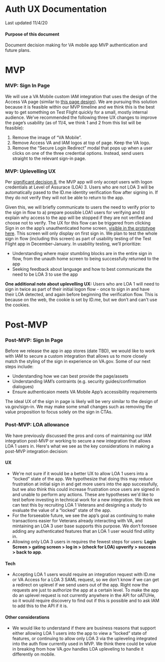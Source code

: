 # Auth UX Documentation 

Last updated 11/4/20

#### Purpose of this document
Document decision making for VA mobile app MVP authentication and future plans.

# MVP

### MVP: Sign In Page
We will use a VA Mobile custom IAM integration that uses the design of the Access VA page (similar to [this page design](https://eauth.va.gov/accessva/?cspSelectFor=mhv)). We are pursuing this solution because it is feasible within our MVP timeline and we think this is the best way to get something on Test Flight quickly for a small, mostly internal audience. We’ve recommended the following three UX changes to improve the page’s usability (as of 11/4, we think 1 and 2 from this list will be feasible):
1. Remove the image of “VA Mobile”.
2. Remove Access VA and IAM logos at top of page. Keep the VA logo. 
3. Remove the “Secure Login Redirect” modal that pops up when a user clicks on one of the three credential options. Instead, send users straight to the relevant sign-in page.

 
### MVP: Uplevelling UX
Per [significant decision 8](https://github.com/department-of-veterans-affairs/va.gov-team/blob/master/products/va-mobile-app/product/significant%20decisions.md#decision-8-only-users-with-logon-credentials-at-level-of-assurace-loa-3-will-be-allowed-to-use-the-app), the MVP app will only accept users with logon credentials at Level of Assurace (LOA) 3. Users who are not LOA 3 will be automatically pased to the ID.me identity verification flow after signing in. If they do not verify they will not be able to return to the app.

Given this, we will briefly communicate to users the need to verify prior to the sign in flow to a) prepare possible LOA1 users for verifying and b) explain why access to the app will be stopped if they are not verified and choose not to verify. The UX for this flow can be triggered from clicking Sign in on the app’s unauthenticated home screen, [visible in the prototype here](https://adhoc.invisionapp.com/share/GTZ1ESFF6BN#/screens/433563910). This screen will only display on first sign in. We plan to test the whole sign in flow (including this screen) as part of usability testing of the Test Flight app in December-January. In usability testing, we’ll prioritize:
- Understanding where major stumbling blocks are in the entire sign in flow, from the unauth home screen to being successfully returned to the app
- Seeking feedback about language and how to best communicate the need to be LOA 3 to use the app

**One additional note about uplevelling UX:** Users who are LOA 1 will need to sign in twice as part of their initial logon flow - once to sign in and have their LOA detected, and again before beginning the verification flow. This is because on the web, the cookie is set by ID.me, but we don’t and can't use the cookies.


# Post-MVP

### Post-MVP: Sign In Page
Before we release the app in app stores (date TBD), we would like to work with IAM to secure a custom integration that allows us to more closely match the styling of the sign in experience on VA.gov. Some of our next steps include: 
- Understanding how we can best provide the page/assets
- Understanding IAM’s contraints (e.g. security guides/confirmation dialogues)
- Ensure authenticaion meets VA Mobile App’s accessibility requirements

The ideal UX of the sign in page is likely will be very similar to the design of va.gov/sign-in. We may make some small changes such as removing the value proposition to focus solely on the sign in CTAs. 


### Post-MVP: LOA allowance
We have previously discussed the pros and cons of maintaining our IAM integration post-MVP or working to secure a new integration that allows LOA 1 users in. Here's what we see as the key considerations in making a post-MVP integration decision:     

#### UX 
- We're not sure if it would be a better UX to allow LOA 1 users into a “locked” state of the app. We hypothesize that doing this may reduce frustration at initial sign in and get more users into the app successfully, but we also think this could increase frustration once users are signed in and unable to perform any actions. These are hypotheses we'd like to test before investing in technical work for a new integration. We think we can test this by recruiting LOA 1 Veterans and designing a study to evaluate the value of a “locked” state of the app.
- For the forseeable future, we see the app’s goal as continuing to make transactions easier for Veterans already interacting with VA, and mintaining an LOA 3 user base supports this purpose. We don’t foresee adding any authenticated features that an LOA 1 user would find utility in. 
- Allowing only LOA 3 users in requires the fewest steps for users: **Login Screen > gating screen >  log in > (check for LOA) upverify > success > back to app**.  

#### Tech
- Accepting LOA 1 users would require an integration request with ID.me or VA Access for a LOA 3 SAML request, so we don’t know if we can get a redirect on uplevel if we send users out of the app. Right now the requests are just to authorize the app at a certain level. To make the app do an uplevel request is not currently anywhere in the API for oATUHe, so it would require discovery to find out if this is possible and to ask IAM to add this to the API if it is.

#### Other considerations 
- We would like to understand if there are business reasons that support either allowing LOA 1 users into the app to view a “locked” state of features, or continuing to allow only LOA 3 via the upleveling integrated into the auth flow currently used in MVP. We think there could be value in breaking from how VA.gov handles LOA upleveling to handle it differently on mobile. 
